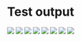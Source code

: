 # Test output
![](ArcCollider11_0_90_ccw.png)
![](ArcCollider12_30_105_ccw.png)
![](ArcCollider13_170_200_ccw.png)
![](ArcCollider14_280_120_ccw.png)
![](ArcCollider21_0_90_cw.png)
![](ArcCollider22_30_105_cw.png)
![](ArcCollider23_170_200_cw.png)
![](ArcCollider24_280_120_cw.png)
